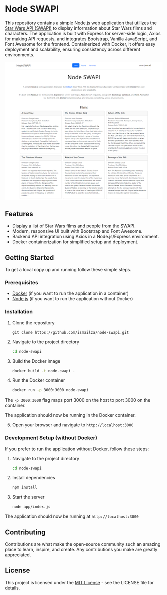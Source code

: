 # Node SWAPI

This repository contains a simple Node.js web application that utilizes the [Star Wars API (SWAPI)](https://swapi.dev/) to display information about Star Wars films and characters. The application is built with Express for server-side logic, Axios for making API requests, and integrates Bootstrap, Vanilla JavaScript, and Font Awesome for the frontend. Containerized with Docker, it offers easy deployment and scalability, ensuring consistency across different environments.

![Alt text](public/screenshots/screencapture-localhost-3000-2024-02-27-16_38_50.png)



## Features

- Display a list of Star Wars films and people from the SWAPI.
- Modern, responsive UI built with Bootstrap and Font Awesome.
- Backend API integration using Axios in a Node.js/Express environment.
- Docker containerization for simplified setup and deployment.

## Getting Started

To get a local copy up and running follow these simple steps.

### Prerequisites

- [Docker](https://www.docker.com/products/docker-desktop) (if you want to run the application in a container)
- [Node.js](https://nodejs.org/en/download/) (if you want to run the application without Docker)

### Installation

1. Clone the repository
    ```git
    git clone https://github.com/ismailza/node-swapi.git
    ```

2. Navigate to the project directory
    ```bash
    cd node-swapi
    ```

3. Build the Docker image
    ```bash
    docker build -t node-swapi .
    ```

4. Run the Docker container
    ```bash
    docker run -p 3000:3000 node-swapi
    ```
  The `-p 3000:3000` flag maps port 3000 on the host to port 3000 on the container.

The application should now be running in the Docker container.

5. Open your browser and navigate to `http://localhost:3000`

### Development Setup (without Docker)

If you prefer to run the application without Docker, follow these steps:

1. Navigate to the project directory
    ```bash
    cd node-swapi
    ```

2. Install dependencies
    ```bash
    npm install
    ```

3. Start the server
    ```bash
    node app/index.js
    ```

The application should now be running at `http://localhost:3000`

## Contributing

Contributions are what make the open-source community such an amazing place to learn, inspire, and create. Any contributions you make are greatly appreciated.

## License
This project is licensed under the [MIT License](LICENCE) - see the LICENSE file for details.
